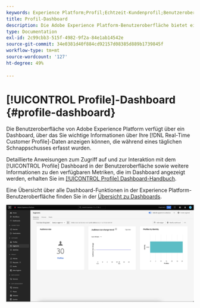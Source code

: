 ```yaml
---
keywords: Experience Platform;Profil;Echtzeit-Kundenprofil;Benutzeroberfläche;Benutzeroberfläche;Anpassung;Profil-Dashboard;Dashboard
title: Profil-Dashboard
description: Die Adobe Experience Platform-Benutzeroberfläche bietet ein Dashboard, über das Sie wichtige Informationen zu Ihren Echtzeit-Kundenprofildaten anzeigen können.
type: Documentation
exl-id: 2c99cbb3-515f-4982-9f2a-84e1ab14542e
source-git-commit: 34e0381d40f884cd92157d08385d889b1739845f
workflow-type: tm+mt
source-wordcount: '127'
ht-degree: 49%

---
```


# [!UICONTROL Profile]-Dashboard {#profile-dashboard}

Die Benutzeroberfläche von Adobe Experience Platform verfügt über ein Dashboard, über das Sie wichtige Informationen über Ihre [!DNL Real-Time Customer Profile]-Daten anzeigen können, die während eines täglichen Schnappschusses erfasst wurden.

Detaillierte Anweisungen zum Zugriff auf und zur Interaktion mit dem [!UICONTROL Profile] Dashboard in der Benutzeroberfläche sowie weitere Informationen zu den verfügbaren Metriken, die im Dashboard angezeigt werden, erhalten Sie im [[!UICONTROL Profile] Dashboard-Handbuch](../../dashboards/guides/profiles.md).

Eine Übersicht über alle Dashboard-Funktionen in der Experience Platform-Benutzeroberfläche finden Sie in der [Übersicht zu Dashboards](../../dashboards/home.md).

![Das Profil-Dashboard wird angezeigt.](../images/profile-dashboard/dashboard-overview.png)
